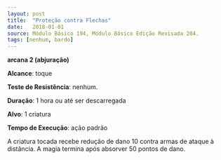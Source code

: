 ```yaml
---
layout: post
title:  "Proteção contra Flechas"
date:   2018-01-01
source: Módulo Básico 194, Módulo Básico Edição Revisada 204.
tags: [nenhum, bardo]
---
```


**arcana 2 (abjuração)**

**Alcance**: toque

**Teste de Resistência**: nenhum.

**Duração**: 1 hora ou até ser descarregada

**Alvo**: 1 criatura

**Tempo de Execução**: ação padrão

A criatura tocada recebe redução de dano 10 contra armas de ataque à distância. A magia termina após absorver 50 pontos de dano.
